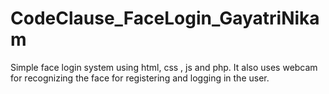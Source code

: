 # CodeClause_FaceLogin_GayatriNikam
Simple face login system using html,  css , js and php. It also uses webcam for recognizing the face for registering and logging in the user.
